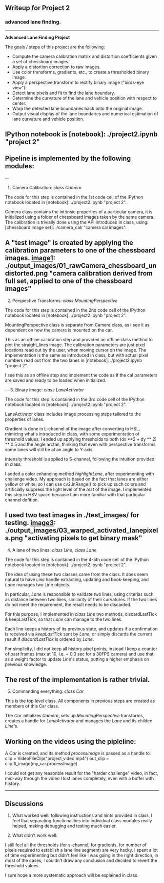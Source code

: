 ## Writeup for Project 2

### advanced lane finding.

---

**Advanced Lane Finding Project**

The goals / steps of this project are the following:

* Compute the camera calibration matrix and distortion coefficients given a set of chessboard images.
* Apply a distortion correction to raw images.
* Use color transforms, gradients, etc., to create a thresholded binary image.
* Apply a perspective transform to rectify binary image ("birds-eye view").
* Detect lane pixels and fit to find the lane boundary.
* Determine the curvature of the lane and vehicle position with respect to center.
* Warp the detected lane boundaries back onto the original image.
* Output visual display of the lane boundaries and numerical estimation of lane curvature and vehicle position.

[//]: # (Image References)

[image1]: ./output_images/01_rawCamera_chessboard_undistorted.png "camera calibration derived from full set, applied to one of the chessboard images"
[image2]: ./output_images/02_mountedCamera_straightlines_undistorted_and_perspective.png "perspective calibration derived from straight road, applied to both images"
[image3]: ./output_images/03_warped_activated_lanepixels.png "activating pixels to get binary mask"
[video1]: ./out_project_video.mp4 "Video: project, showing reasonable performance"
[video2]: ./out_challenge_video.mp4 "Video: challenge, showing somewhat questionable performance"
[video3]: ./out_harder_challenge_video.mp4 "Video: harder challenge, not good at all, placeholder for future improvement"


## IPython notebook is [notebook]: ./project2.ipynb "project 2"

## Pipeline is implemented by the following modules:
--
1. Camera Calibration: *class Camera*

The code for this step is contained in the 1st code cell of the IPython notebook located in [notebook]: ./project2.ipynb "project 2". 

Camera class contains the intrinsic properties of a particular camera, it is initialized using a folder of chessboard images taken by the same camera.  The calibration is trivially done using the API introduced in class, using: [chessboard image set]: ./camera_cal/ "camera cal images". 

A "test image" is created by applying the calibration parameters to one of the chessboard images.
[image1]: ./output_images/01_rawCamera_chessboard_undistorted.png "camera calibration derived from full set, applied to one of the chessboard images"
--
2. Perspective Transforms: *class MountingPerspective*

The code for this step is contained in the 2nd code cell of the IPython notebook located in [notebook]: ./project2.ipynb "project 2". 

MountingPerspective class is separate from Camera class, as I see it as dependent on how the camera is mounted on the car.

This as an offline calibration step and provided an offline class method to plot the straight_lines image.  The calibration parameters are just pixel locations read out by the user, when moving cursor on the image.  The implementation is the same as introduced in class, but with actual pixel numbers read out from the two lanes in [notebook]: ./project2.ipynb "project 2". 

I see this as an offline step and implement the code as if the cal parameters are saved and ready to be loaded when initialized.

[image2]: ./output_images/02_mountedCamera_straightlines_undistorted_and_perspective.png "perspective calibration derived from straight road, applied to both images"
--
3. Binary image: *class LaneActivator*

The code for this step is contained in the 3rd code cell of the IPython notebook located in [notebook]: ./project2.ipynb "project 2". 

LaneActivator class includes image processing steps tailored to the properties of lanes.

Gradient is done in L-channel of the image after converting to HSL, mimicing what's introduced in class, with some experimentation of threshold values;  I ended up applying thresholds to both (dx **2 + dy ** 2) ** 0.5 and the angle arctan, thinking that even with perspective transforms some lanes will still be at an angle to Y-axis.

Intensity threshold is applied to S-channel, following the intuition provided in class.

I added a color enhancing method *highlightLane*, after experimenting with challenge video.  My approach is based on the fact that lanes are either yellow or white, so I can use cv2.inRange() to pick up such colors and artificially suppress the light level of the *rest* of the image.  I implemented this step in HSV space because I am more familiar with that particular channel defition.

I used two test images in ./test_images/ for testing.
[image3]: ./output_images/03_warped_activated_lanepixels.png "activating pixels to get binary mask"
--
4. A lane of two lines: *class Line*, *class Lane*

The code for this step is contained in the 4-5th code cell of the IPython notebook located in [notebook]: ./project2.ipynb "project 2". 

The idea of using these two classes came from the class.  It does seem natural to have *Line* handle extracting, updating and book-keeping, and *Lane* manages two Line objects.

In particular, *Lane* is responsible to validate two lines, using criterias such as distance between two lines, similarity of their curvatures.  If the two lines do not meet the requirement, the result needs to be discarded.

For this purpose, I implemented in *class Line* two methods, discardLastTick & keepLastTick, so that *Lane* can manage to the two lines.

Each line keeps a history of its previous state, and updates if a confirmation is received via *keepLastTick* sent by *Lane*, or simply discards the current result if *discardLastTick* is ordered by *Lane*.

For simplicity, I did not keep all history pixel points, instead I keep a counter of past frames (max at 10, i.e. ~ 0.3 sec for a 30FPS camera) and use that as a weight factor to update *Line*'s status, putting a higher emphasis on previous knowledge.

The rest of the implementation is rather trivial.
--
5. Commanding everything: *class Car*

This is the top level class.  All components in previous steps are created as members of this Car class.

The *Car* initializes *Camera*, sets up *MountingPerspective* transforms, creates a handle for *LaneActivator* and manages the *Lane* and its childen *Line*'s.


## Working on the videos using the pipleline:

A *Car* is created, and its method *processImage* is passed as a handle to:
clip = VideoFileClip("project_video.mp4")
out_clip = clip.fl_image(my_car.processImage)

[video1]: ./out_project_video.mp4 "Video: project, showing reasonable performance"
[video2]: ./out_challenge_video.mp4 "Video: challenge, showing somewhat questionable performance"

I could not get any reasonble result for the "harder challenge" video, in fact, mid-way through the video I lost lanes completely, even with a buffer with history.

---

## Discussions

1. What worked well: following instructions and hints provided in class, I feel that separating functionalities into individual class modules really helped, making debugging and testing much easier.

2. What didn't work well:

I still feel all the thresholds (for s-channel, for gradients, for number of pixels required to establish a lane line segment) are very hacky.  I spent a lot of time experimenting but didn't feel like I was going in the right direction, in most of the cases, I couldn't draw any conclusion and decided to revert the threshold values.

I sure hope a more systematic approach will be explained in class.